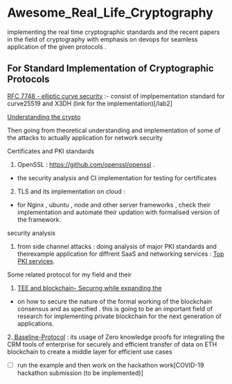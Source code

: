 # Awesome_Real_Life_Cryptography
implementing the real time cryptographic standards and the recent papers in the field  of cryptography with  emphasis on devops for seamless application of the given  protocols .
## For Standard Implementation of Cryptographic Protocols
[ RFC 7748 - elliptic curve security](https://tools.ietf.org/html/rfc7748) :- consist of  implpementation standard for curve25519 and X3DH
(link for the implementation)[/lab2]

[Understanding the crypto](https://rmusser.net/docs/Crypto_Encrypt.html)

Then going from theoretical  understanding  and implementation of some of the attacks to actually application for network security 


Certificates and PKI  standards 

1. OpenSSL : https://github.com/openssl/openssl . </br> 
  -  the  security analysis and CI implementation for  testing for certificates 
  
 


2. TLS and its implementation on cloud :</br>
  -  for Nginx , ubuntu , node  and other server  frameworks , check their implementation and automate their updation with formalised version  of the framework.







security analysis 

1. from side channel attacks :  doing analysis of major PKI standards  and theirexample application for diffrent SaaS and networking services : [Top PKI services](https://awesomeopensource.com/projects/pki).




Some related protocol for my field and their 


1. [TEE and blockchain- Securng while expanding the ](https://medium.com/@nadeem.bhati/blockchains-in-trusted-execution-environments-tees-9343b6c3f9e8)
  - on how to  secure the nature of the formal working of the blockchain consensus and as specified .  this is going to be an important field of research for implementing private blockchain for the next generation of applications.
  
2.[ Baseline-Protocol]() : its usage of Zero knowledge proofs for integrating the CRM tools of enterprise for securely and  efficient transfer of data  on ETH blockchain  to create a middle layer for efficient use cases 
  -[ ] run the  example and then work on the hackathon work[COVID-19 hackathon submission (to be implemented)] 
